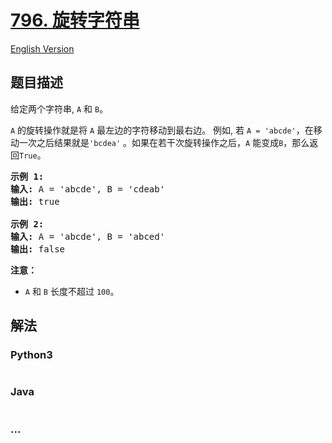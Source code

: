 # [796. 旋转字符串](https://leetcode-cn.com/problems/rotate-string)

[English Version](/solution/0700-0799/0796.Rotate%20String/README_EN.md)

## 题目描述
<!-- 这里写题目描述 -->
<p>给定两个字符串, <code>A</code>&nbsp;和&nbsp;<code>B</code>。</p>

<p><code>A</code>&nbsp;的旋转操作就是将&nbsp;<code>A</code> 最左边的字符移动到最右边。&nbsp;例如, 若&nbsp;<code>A = &#39;abcde&#39;</code>，在移动一次之后结果就是<code>&#39;bcdea&#39;</code>&nbsp;。如果在若干次旋转操作之后，<code>A</code>&nbsp;能变成<code>B</code>，那么返回<code>True</code>。</p>

<pre>
<strong>示例 1:</strong>
<strong>输入:</strong> A = &#39;abcde&#39;, B = &#39;cdeab&#39;
<strong>输出:</strong> true

<strong>示例 2:</strong>
<strong>输入:</strong> A = &#39;abcde&#39;, B = &#39;abced&#39;
<strong>输出:</strong> false</pre>

<p><strong>注意：</strong></p>

<ul>
	<li><code>A</code> 和&nbsp;<code>B</code>&nbsp;长度不超过&nbsp;<code>100</code>。</li>
</ul>



## 解法
<!-- 这里可写通用的实现逻辑 -->


<!-- tabs:start -->

### **Python3**
<!-- 这里可写当前语言的特殊实现逻辑 -->

```python

```

### **Java**
<!-- 这里可写当前语言的特殊实现逻辑 -->

```java

```

### **...**
```

```

<!-- tabs:end -->